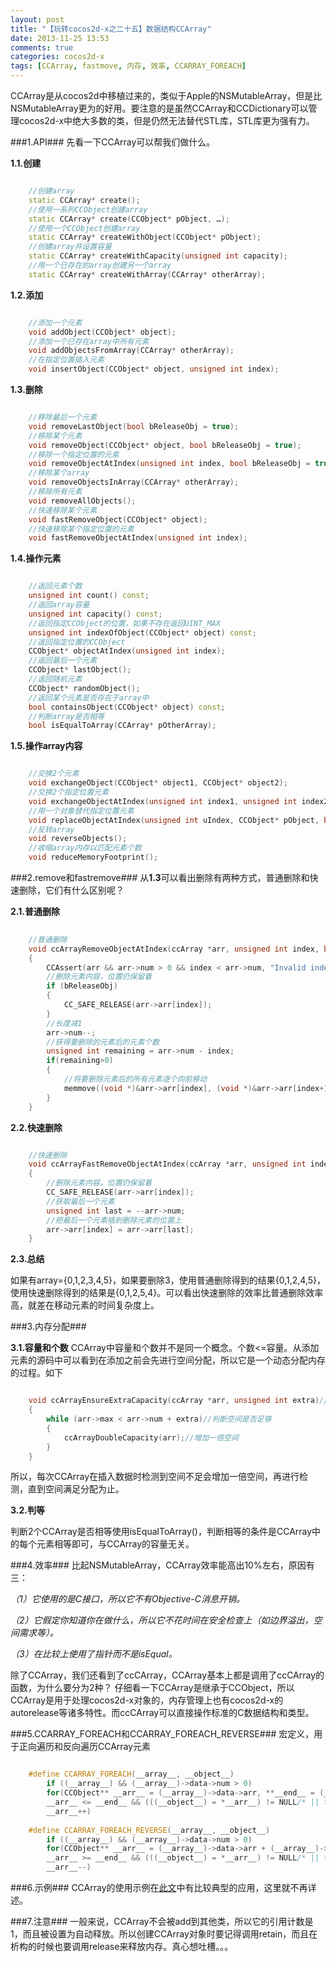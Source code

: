 ```yaml
---
layout: post
title: "【玩转cocos2d-x之二十五】数据结构CCArray"
date: 2013-11-25 13:53
comments: true
categories: cocos2d-x
tags: [CCArray, fastmove, 内存, 效率, CCARRAY_FOREACH]
---
```


CCArray是从cocos2d中移植过来的，类似于Apple的NSMutableArray，但是比NSMutableArray更为的好用。要注意的是虽然CCArray和CCDictionary可以管理cocos2d-x中绝大多数的类，但是仍然无法替代STL库，STL库更为强有力。

###1.API###
先看一下CCArray可以帮我们做什么。

<!-- more -->

**1.1.创建**

``` cpp 创建

    //创建array  
    static CCArray* create();  
    //使用一系列CCObject创建array  
    static CCArray* create(CCObject* pObject, …);  
    //使用一个CCObject创建array  
    static CCArray* createWithObject(CCObject* pObject);  
    //创建array并设置容量  
    static CCArray* createWithCapacity(unsigned int capacity);  
    //用一个已存在的array创建另一个array  
    static CCArray* createWithArray(CCArray* otherArray);  

```

**1.2.添加**

``` cpp 添加

    //添加一个元素  
    void addObject(CCObject* object);  
    //添加一个已存在array中所有元素  
    void addObjectsFromArray(CCArray* otherArray);  
    //在指定位置插入元素  
    void insertObject(CCObject* object, unsigned int index);  

```

**1.3.删除**

``` cpp 删除

    //移除最后一个元素  
    void removeLastObject(bool bReleaseObj = true);  
    //移除某个元素  
    void removeObject(CCObject* object, bool bReleaseObj = true);  
    //移除一个指定位置的元素  
    void removeObjectAtIndex(unsigned int index, bool bReleaseObj = true);  
    //移除某个array  
    void removeObjectsInArray(CCArray* otherArray);  
    //移除所有元素  
    void removeAllObjects();  
    //快速移除某个元素  
    void fastRemoveObject(CCObject* object);  
    //快速移除某个指定位置的元素  
    void fastRemoveObjectAtIndex(unsigned int index);  

```

**1.4.操作元素**

``` cpp 操作元素

    //返回元素个数  
    unsigned int count() const;  
    //返回array容量  
    unsigned int capacity() const;  
    //返回指定CCObject的位置，如果不存在返回UINT_MAX  
    unsigned int indexOfObject(CCObject* object) const;  
    //返回指定位置的CCObject  
    CCObject* objectAtIndex(unsigned int index);  
    //返回最后一个元素  
    CCObject* lastObject();  
    //返回随机元素  
    CCObject* randomObject();  
    //返回某个元素是否存在于array中  
    bool containsObject(CCObject* object) const;  
    //判断array是否相等  
    bool isEqualToArray(CCArray* pOtherArray);  

```

**1.5.操作array内容**

``` cpp 操作array内容

    //交换2个元素  
    void exchangeObject(CCObject* object1, CCObject* object2);  
    //交换2个指定位置元素  
    void exchangeObjectAtIndex(unsigned int index1, unsigned int index2);  
    //用一个对象替代指定位置元素  
    void replaceObjectAtIndex(unsigned int uIndex, CCObject* pObject, bool bReleaseObject = true);  
    //反转array  
    void reverseObjects();  
    //收缩array内存以匹配元素个数  
    void reduceMemoryFootprint();  

```

###2.remove和fastremove###
从**1.3**可以看出删除有两种方式，普通删除和快速删除，它们有什么区别呢？

**2.1.普通删除**

``` cpp 普通删除
 
    //普通删除  
    void ccArrayRemoveObjectAtIndex(ccArray *arr, unsigned int index, bool bReleaseObj/* = true*/)  
    {  
    	CCAssert(arr && arr->num > 0 && index < arr->num, "Invalid index. Out of bounds");  
    	//删除元素内容，位置仍保留着  
    	if (bReleaseObj)  
    	{  
    		CC_SAFE_RELEASE(arr->arr[index]);  
    	}  
    	//长度减1  
    	arr->num--;  
    	//获得要删除的元素后的元素个数  
    	unsigned int remaining = arr->num - index;  
    	if(remaining>0)  
    	{  
    		//将要删除元素后的所有元素逐个向前移动  
    		memmove((void *)&arr->arr[index], (void *)&arr->arr[index+1], remaining * sizeof(CCObject*));  
    	}  
    }  

```

**2.2.快速删除**

``` cpp 快速删除

    //快速删除  
    void ccArrayFastRemoveObjectAtIndex(ccArray *arr, unsigned int index)  
    {  
    	//删除元素内容，位置仍保留着  
    	CC_SAFE_RELEASE(arr->arr[index]);  
    	//获取最后一个元素  
    	unsigned int last = --arr->num;  
    	//把最后一个元素插到删除元素的位置上  
    	arr->arr[index] = arr->arr[last];  
    }  

```

**2.3.总结**

如果有array={0,1,2,3,4,5}，如果要删除3，使用普通删除得到的结果{0,1,2,4,5}，使用快速删除得到的结果是{0,1,2,5,4}。可以看出快速删除的效率比普通删除效率高，就差在移动元素的时间复杂度上。

###3.内存分配###

**3.1.容量和个数**
CCArray中容量和个数并不是同一个概念。个数<=容量。从添加元素的源码中可以看到在添加之前会先进行空间分配，所以它是一个动态分配内存的过程。如下

``` cpp 内存分配

    void ccArrayEnsureExtraCapacity(ccArray *arr, unsigned int extra)//确保有额外的空间  
    {  
    	while (arr->max < arr->num + extra)//判断空间是否足够  
    	{  
    		ccArrayDoubleCapacity(arr);//增加一倍空间  
    	}  
    }  

```

所以，每次CCArray在插入数据时检测到空间不足会增加一倍空间，再进行检测，直到空间满足分配为止。

**3.2.判等**

判断2个CCArray是否相等使用isEqualToArray()，判断相等的条件是CCArray中的每个元素相等即可，与CCArray的容量无关。

###4.效率###
比起NSMutableArray，CCArray效率能高出10%左右，原因有三：

*（1）它使用的是C接口，所以它不有Objective-C消息开销。*

*（2）它假定你知道你在做什么，所以它不花时间在安全检查上（如边界溢出，空间需求等）。*

*（3）在比较上使用了指针而不是isEqual。*

除了CCArray，我们还看到了ccCArray，CCArray基本上都是调用了ccCArray的函数，为什么要分为2种？
仔细看一下CCArray是继承于CCObject，所以CCArray是用于处理cocos2d-x对象的，内存管理上也有cocos2d-x的autorelease等诸多特性。而ccCArray可以直接操作标准的C数据结构和类型。

###5.CCARRAY_FOREACH和CCARRAY_FOREACH_REVERSE###
宏定义，用于正向遍历和反向遍历CCArray元素

``` cpp 正反向遍历CCArray

	#define CCARRAY_FOREACH(__array__, __object__)                                                                         \  
    	if ((__array__) && (__array__)->data->num > 0)                                                                     \  
    	for(CCObject** __arr__ = (__array__)->data->arr, **__end__ = (__array__)->data->arr + (__array__)->data->num-1;    \  
    	__arr__ <= __end__ && (((__object__) = *__arr__) != NULL/* || true*/);                                             \  
    	__arr__++)  
  
	#define CCARRAY_FOREACH_REVERSE(__array__, __object__)                                                                  \  
    	if ((__array__) && (__array__)->data->num > 0)                                                                      \  
    	for(CCObject** __arr__ = (__array__)->data->arr + (__array__)->data->num-1, **__end__ = (__array__)->data->arr;     \  
    	__arr__ >= __end__ && (((__object__) = *__arr__) != NULL/* || true*/);                                              \  
    	__arr__--)  

```

###6.示例###
CCArray的使用示例在[此文](http://blog.csdn.net/jackystudio/article/details/11917875)中有比较典型的应用，这里就不再详述。

###7.注意###
一般来说，CCArray不会被add到其他类，所以它的引用计数是1，而且被设置为自动释放。所以创建CCArray对象时要记得调用retain，而且在析构的时候也要调用release来释放内存。真心想吐槽。。。
